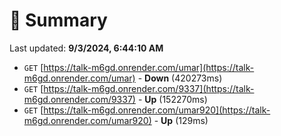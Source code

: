 # 📖 Summary
Last updated: **9/3/2024, 6:44:10 AM**

- `GET` [https://talk-m6gd.onrender.com/umar](https://talk-m6gd.onrender.com/umar) - **Down** (420273ms)
- `GET` [https://talk-m6gd.onrender.com/9337](https://talk-m6gd.onrender.com/9337) - **Up** (152270ms)
- `GET` [https://talk-m6gd.onrender.com/umar920](https://talk-m6gd.onrender.com/umar920) - **Up** (129ms)
